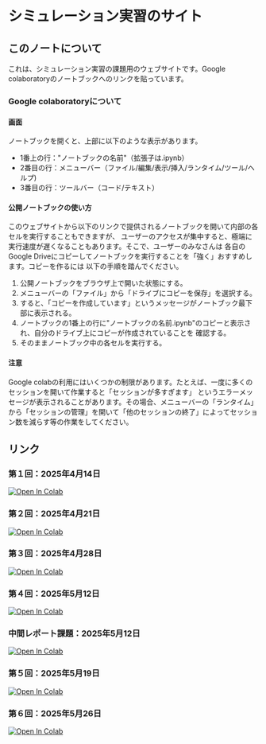 # シミュレーション実習のサイト

## このノートについて

これは、シミュレーション実習の課題用のウェブサイトです。Google colaboratoryのノートブックへのリンクを貼っています。

### Google colaboratoryについて
#### 画面
ノートブックを開くと、上部に以下のような表示があります。
- 1番上の行："ノートブックの名前"（拡張子は.ipynb）
- 2番目の行：メニューバー（ファイル/編集/表示/挿入/ランタイム/ツール/ヘルプ)
- 3番目の行：ツールバー（コード/テキスト）

#### 公開ノートブックの使い方
このウェブサイトから以下のリンクで提供されるノートブックを開いて内部の各セルを実行することもできますが、
ユーザーのアクセスが集中すると、極端に実行速度が遅くなることもあります。そこで、ユーザーのみなさんは
各自のGoogle Driveにコピーしてノートブックを実行することを「強く」おすすめします。コピーを作るには
以下の手順を踏んでください。
1. 公開ノートブックをブラウザ上で開いた状態にする。
2. メニューバーの「ファイル」から「ドライブにコピーを保存」を選択する。
3. すると、「コピーを作成しています」というメッセージがノートブック最下部に表示される。
4. ノートブックの1番上の行に"ノートブックの名前.ipynb"のコピーと表示され、自分のドライブ上にコピーが作成されていることを
確認する。
5. そのままノートブック中の各セルを実行する。

#### 注意
Google colabの利用にはいくつかの制限があります。たとえば、一度に多くのセッションを開いて作業すると「セッションが多すぎます」
というエラーメッセージが表示されることがあります。その場合、メニューバーの「ランタイム」から「セッションの管理」を開いて「他のセッションの終了」によってセッション数を減らす等の作業をしてください。


## リンク
### 第１回：2025年4月14日
[![Open In Colab](https://colab.research.google.com/assets/colab-badge.svg)](https://colab.research.google.com/drive/1hl4ovUVwZoD3oDMU95UYzeS4hr7Gm5Sw?usp=sharing)

### 第２回：2025年4月21日
[![Open In Colab](https://colab.research.google.com/assets/colab-badge.svg)](https://colab.research.google.com/drive/1QNavOGD8r3VQqhcZ-yBFZb6_JNpK0pCs?usp=drive_link)

### 第３回：2025年4月28日
[![Open In Colab](https://colab.research.google.com/assets/colab-badge.svg)](https://colab.research.google.com/drive/1W5QAtXk8dZROLT_wyrjsIPLlPJP8IbNB?usp=drive_link)

### 第４回：2025年5月12日
[![Open In Colab](https://colab.research.google.com/assets/colab-badge.svg)](https://colab.research.google.com/drive/1aWoi4olgeacf-xzB0rC7hdpl8-2iQOg7?usp=sharing)

### 中間レポート課題：2025年5月12日
[![Open In Colab](https://colab.research.google.com/assets/colab-badge.svg)](https://colab.research.google.com/drive/1Xu6n3mpx2QC5WSgeXdaJrxmtr08uJOT4?usp=sharing)

### 第５回：2025年5月19日
[![Open In Colab](https://colab.research.google.com/assets/colab-badge.svg)](https://colab.research.google.com/drive/1jBaIF8-sO_BklhIcCegATGc0k-BebQol?usp=sharing)

### 第６回：2025年5月26日
[![Open In Colab](https://colab.research.google.com/assets/colab-badge.svg)](https://colab.research.google.com/drive/1vD7I4OkHBocKUm9YOzpNuRbT4Ylpg4R1?usp=sharing)

